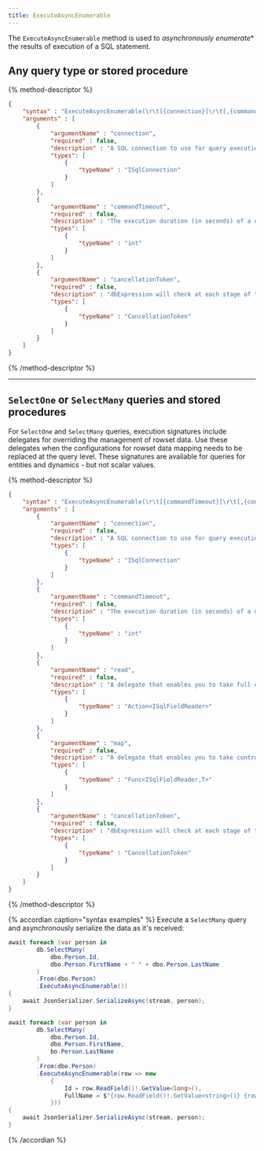 ```yaml
---
title: ExecuteAsyncEnumerable
---
```


The `ExecuteAsyncEnumerable` method is used to **asynchronously* enumerate** the results of execution of 
a SQL statement.

## Any query type or stored procedure

{% method-descriptor %}
```json
{
    "syntax" : "ExecuteAsyncEnumerable(\r\t[{connection}]\r\t[,{commandTimeout}]\r\t[,{cancellationToken}]\r)",
    "arguments" : [
        {
            "argumentName" : "connection",
            "required" : false, 
            "description" : "A SQL connection to use for query execution.  dbExpression will open the connection if it isn't already open, and will honor a transaction if one has been started on an open connection." ,
            "types": [
                { 
                    "typeName" : "ISqlConnection"
                }
            ]
        },
		{
            "argumentName" : "commandTimeout",
            "required" : false, 
            "description" : "The execution duration (in seconds) of a query before execution will timeout if not yet complete." ,
            "types": [
                { 
                    "typeName" : "int"
                }
            ]
        },
		{
            "argumentName" : "cancellationToken",
            "required" : false, 
            "description" : "dbExpression will check at each stage of the execution pipeline workflow and throw an exception if the token has been cancelled.",
            "types": [
                { 
                    "typeName" : "CancellationToken" 
                }
            ]
        }
    ]
}
```
{% /method-descriptor %}

---

## `SelectOne` or `SelectMany` queries and stored procedures

For `SelectOne` and `SelectMany` queries, execution signatures include delegates
for overriding the management of rowset data.  Use these delegates when the configurations for 
rowset data mapping needs to be replaced at the query level.  These signatures are available 
for queries for entities and dynamics - but not scalar values.

{% method-descriptor %}
```json
{
    "syntax" : "ExecuteAsyncEnumerable(\r\t[{commandTimeout}]\r\t[,{connection}]\r\t[,{read|map}]\r\t[,{cancellationToken}]\r)",
    "arguments" : [
        {
            "argumentName" : "connection",
            "required" : false, 
            "description" : "A SQL connection to use for query execution.  dbExpression will open the connection if it isn't already open, and will honor a transaction if one has been started on an open connection." ,
            "types": [
                { 
                    "typeName" : "ISqlConnection"
                }
            ]
        },
        {
            "argumentName" : "commandTimeout",
            "required" : false, 
            "description" : "The execution duration (in seconds) of a query before execution will timeout if not yet complete.",
            "types": [
                { 
                    "typeName" : "int" 
                }
            ]
        },
		{
            "argumentName" : "read",
            "required" : false, 
            "description" : "A delegate that enables you to take full control of the data reader returned from execution.  Invocations using this parameter DO NOT have a method return." ,
            "types": [
                { 
                    "typeName" : "Action<ISqlFieldReader>"
                }
            ]
        },
		{
            "argumentName" : "map",
            "required" : false, 
            "description" : "A delegate that enables you to take control of the mapping of rowset data.  Invocations using this parameter return value(s), you specify what it returns by the generic parameter `T`.",
            "types": [
                { 
                    "typeName" : "Func<ISqlFieldReader,T>" 
                }
            ]
        },
		{
            "argumentName" : "cancellationToken",
            "required" : false, 
            "description" : "dbExpression will check at each stage of the execution pipeline workflow and throw an exception if the token has been cancelled." ,
            "types": [
                { 
                    "typeName" : "CancellationToken"
                }
            ]
        }
    ]
}
```
{% /method-descriptor %}

{% accordian caption="syntax examples" %}
Execute a `SelectMany` query and asynchronously serialize the data as it's received:
```csharp
await foreach (var person in 
        db.SelectMany(
            dbo.Person.Id,
            dbo.Person.FirstName + " " + dbo.Person.LastName
        )
        .From(dbo.Person)
        .ExecuteAsyncEnumerable())
{
    await JsonSerializer.SerializeAsync(stream, person);
}
```

```csharp
await foreach (var person in 
        db.SelectMany(
            dbo.Person.Id,
            dbo.Person.FirstName,
            bo.Person.LastName
        )
        .From(dbo.Person)
        .ExecuteAsyncEnumerable(row => new 
            { 
                Id = row.ReadField()!.GetValue<long>(), 
                FullName = $"{row.ReadField()!.GetValue<string>()} {row.ReadField()!.GetValue<string>()}"
            }))
{
    await JsonSerializer.SerializeAsync(stream, person);
}                   
```
{% /accordian %}

